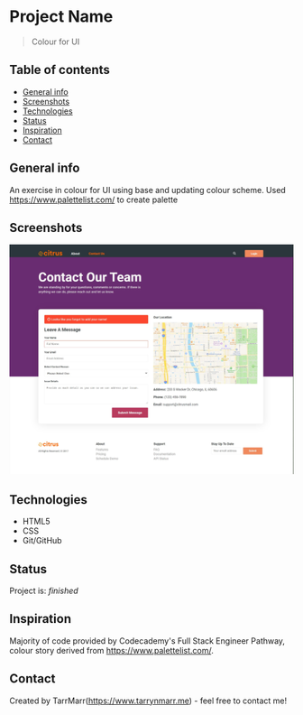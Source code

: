 # Project Name

> Colour for UI

## Table of contents

- [General info](#general-info)
- [Screenshots](#screenshots)
- [Technologies](#technologies)
- [Status](#status)
- [Inspiration](#inspiration)
- [Contact](#contact)

## General info

An exercise in colour for UI using base and updating colour scheme. Used https://www.palettelist.com/ to create palette

## Screenshots

![Example screenshot](https://github.com/TarrMarr/colorForUI/blob/main/Capture.JPG)

## Technologies

- HTML5
- CSS
- Git/GitHub

## Status

Project is: _finished_

## Inspiration

Majority of code provided by Codecademy's Full Stack Engineer Pathway, colour story derived from https://www.palettelist.com/.

## Contact

Created by TarrMarr(https://www.tarrynmarr.me) - feel free to contact me!

